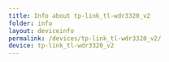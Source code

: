 ```yaml
---
title: Info about tp-link_tl-wdr3320_v2
folder: info
layout: deviceinfo
permalink: /devices/tp-link_tl-wdr3320_v2/
device: tp-link_tl-wdr3320_v2
---
```

